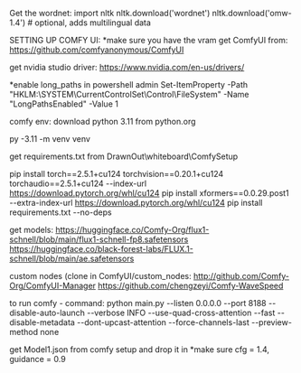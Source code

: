 Get the wordnet:
import nltk
nltk.download('wordnet')
nltk.download('omw-1.4')  # optional, adds multilingual data

SETTING UP COMFY UI:
*make sure you have the vram
get ComfyUI from:
https://github.com/comfyanonymous/ComfyUI

get nvidia studio driver: https://www.nvidia.com/en-us/drivers/

*enable long_paths in powershell admin
Set-ItemProperty -Path "HKLM:\SYSTEM\CurrentControlSet\Control\FileSystem" -Name "LongPathsEnabled" -Value 1

comfy env:
download python 3.11 from python.org

py -3.11 -m venv venv

get requirements.txt from DrawnOut\whiteboard\ComfySetup

pip install torch==2.5.1+cu124 torchvision==0.20.1+cu124 torchaudio==2.5.1+cu124 --index-url https://download.pytorch.org/whl/cu124
pip install xformers==0.0.29.post1 --extra-index-url https://download.pytorch.org/whl/cu124
pip install requirements.txt --no-deps

get models:
https://huggingface.co/Comfy-Org/flux1-schnell/blob/main/flux1-schnell-fp8.safetensors
https://huggingface.co/black-forest-labs/FLUX.1-schnell/blob/main/ae.safetensors

custom nodes (clone in ComfyUI/custom_nodes:
http://github.com/Comfy-Org/ComfyUI-Manager
https://github.com/chengzeyi/Comfy-WaveSpeed

to run comfy - command:
python main.py --listen 0.0.0.0 --port 8188 --disable-auto-launch --verbose INFO --use-quad-cross-attention --fast --disable-metadata --dont-upcast-attention --force-channels-last --preview-method none

get Model1.json from comfy setup and drop it in
*make sure cfg = 1.4, guidance = 0.9
